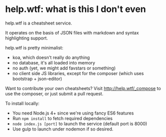 # help.wtf: what is this I don't even

help.wtf is a cheatsheet service.

It operates on the basis of JSON files with markdown and syntax highlighting support.

help.wtf is pretty minimalist:
- koa, which doesn't really do anything
- no database, it's all loaded into memory
- no auth (yet, we might add favstars or something)
- no client side JS libraries, except for the composer
  (which uses bootstrap + json-editor)

Want to contribute your own cheatsheets? Visit http://help.wtf/_compose to use
the composer, or just submit a pull request.

To install locally:
- You need Node.js 4+ since we're using fancy ES6 features
- Run `npm install` to fetch required dependencies
- `node index.js [port]` to launch the service (default port is 8000)
- Use gulp to launch under nodemon if so desired.
